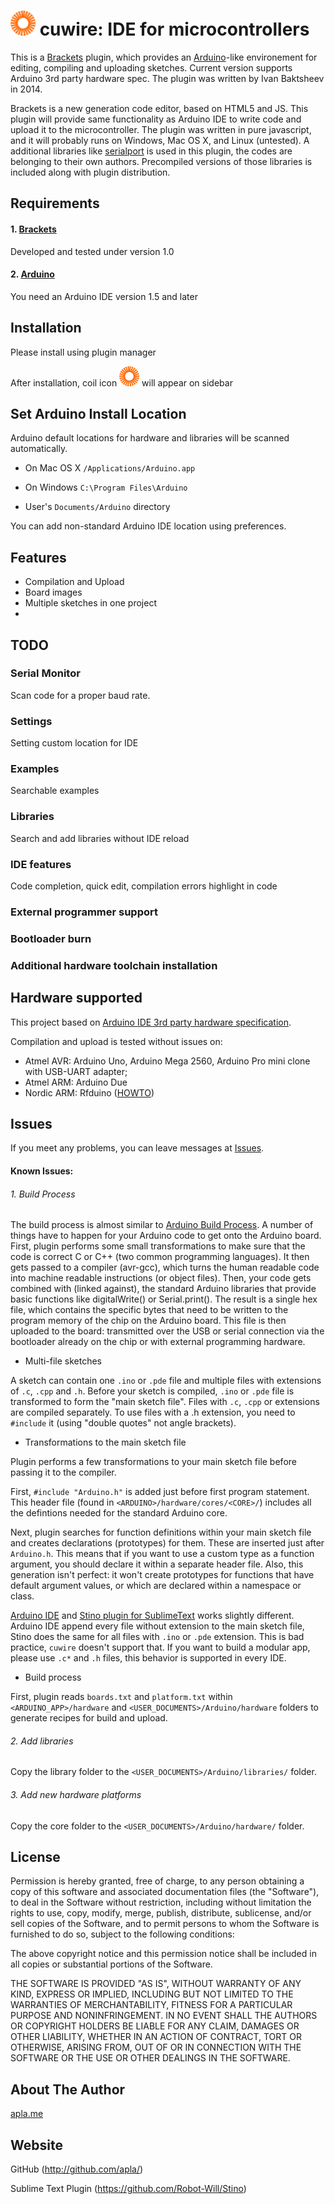 <img width="40px" src="assets/logo.svg"> cuwire: IDE for microcontrollers
====================

This is a [Brackets](http://brackets.io) plugin, which provides an [Arduino](http://arduino.cc)-like
environement for editing, compiling and uploading sketches. Current version supports
Arduino 3rd party hardware spec. The plugin was written by Ivan Baktsheev in 2014.

Brackets is a new generation code editor, based on HTML5 and JS. This plugin will provide same functionality
as Arduino IDE to write code and upload it to the microcontroller. The plugin was written in pure javascript,
and it will probably runs on Windows, Mac OS X, and Linux (untested). A additional libraries like
[serialport](https://github.com/voodootikigod/node-serialport) is used in this plugin,
the codes are belonging to their own authors. Precompiled versions of those libraries is included along with
plugin distribution.

## Requirements
#### 1. [Brackets](http://brackets.io)
Developed and tested under version 1.0

#### 2. [Arduino](http://arduino.cc/en/Main/Software)
You need an Arduino IDE version 1.5 and later

## Installation
Please install using plugin manager

After installation, coil icon ![logo](assets/logo.svg) will appear on sidebar

## Set Arduino Install Location

Arduino default locations for hardware and libraries will be scanned automatically.

* On Mac OS X `/Applications/Arduino.app`

* On Windows `C:\Program Files\Arduino`

* User's `Documents/Arduino` directory

You can add non-standard Arduino IDE location using preferences.

## Features

 * Compilation and Upload
 * Board images
 * Multiple sketches in one project
 *

## TODO

### Serial Monitor
Scan code for a proper baud rate.

### Settings
Setting custom location for IDE

### Examples
Searchable examples

### Libraries
Search and add libraries without IDE reload

### IDE features
Code completion, quick edit, compilation errors highlight in code

### External programmer support

### Bootloader burn

### Additional hardware toolchain installation

## Hardware supported

This project based on [Arduino IDE 3rd party hardware specification](https://github.com/arduino/Arduino/wiki/Arduino-IDE-1.5---3rd-party-Hardware-specification).

Compilation and upload is tested without issues on:

 * Atmel AVR: Arduino Uno, Arduino Mega 2560, Arduino Pro mini clone with USB-UART adapter;
 * Atmel ARM: Arduino Due
 * Nordic ARM: Rfduino ([HOWTO](https://github.com/apla/brackets-cuwire/wiki/platform:-RFDuino))

## Issues
If you meet any problems, you can leave messages at [Issues](https://github.com/apla/brackets-cuwire/issues).

#### Known Issues:

###### 1. Build Process

The build process is almost similar to [Arduino Build Process](http://arduino.cc/en/Hacking/BuildProcess).
A number of things have to happen for your Arduino code to get onto the Arduino board.
First, plugin performs some small transformations to make sure that the code is correct C or C++
(two common programming languages). It then gets passed to a compiler (avr-gcc),
which turns the human readable code into machine readable instructions (or object files).
Then, your code gets combined with (linked against), the standard Arduino libraries
that provide basic functions like digitalWrite() or Serial.print().
The result is a single hex file, which contains the specific bytes that need to be written
to the program memory of the chip on the Arduino board. This file is then uploaded to the board:
transmitted over the USB or serial connection via the bootloader already on the chip
or with external programming hardware.

* Multi-file sketches

A sketch can contain one `.ino` or `.pde` file and multiple files with extensions of `.c`, `.cpp` and `.h`.
Before your sketch is compiled, `.ino` or `.pde` file is transformed to form the "main sketch file".
Files with `.c`, `.cpp` or extensions are compiled separately. To use files with a .h extension,
you need to `#include` it (using "double quotes" not angle brackets).

* Transformations to the main sketch file

Plugin performs a few transformations to your main sketch file before passing it to the compiler.

First, `#include "Arduino.h"` is added just before first program statement. This header file
(found in `<ARDUINO>/hardware/cores/<CORE>/`) includes all the defintions needed for the standard Arduino core.

Next, plugin searches for function definitions within your main sketch file and creates declarations
(prototypes) for them. These are inserted just after `Arduino.h`. This means that if you want to use
a custom type as a function argument, you should declare it within a separate header file.
Also, this generation isn't perfect: it won't create prototypes for functions that have default argument values,
or which are declared within a namespace or class.

[Arduino IDE](http://arduino.cc) and [Stino plugin for SublimeText]() works slightly different.
Arduino IDE append every file without extension to the main sketch file, Stino does the same for
all files with `.ino` or `.pde` extension. This is bad practice, `cuwire` doesn't support that.
If you want to build a modular app, please use `.c*` and `.h` files, this behavior is supported in every IDE.

* Build process

First, plugin reads `boards.txt` and `platform.txt` within `<ARDUINO_APP>/hardware` and `<USER_DOCUMENTS>/Arduino/hardware`
folders to generate recipes for build and upload.

###### 2. Add libraries

Copy the library folder to the `<USER_DOCUMENTS>/Arduino/libraries/` folder.

###### 3. Add new hardware platforms

Copy the core folder to the `<USER_DOCUMENTS>/Arduino/hardware/` folder.

## License
Permission is hereby granted, free of charge, to any person obtaining a copy of this software and associated
documentation files (the "Software"), to deal in the Software without restriction, including without limitation
the rights to use, copy, modify, merge, publish, distribute, sublicense, and/or sell copies of the Software,
and to permit persons to whom the Software is furnished to do so, subject to the following conditions:

The above copyright notice and this permission notice shall be included in all copies or substantial portions
of the Software.

THE SOFTWARE IS PROVIDED "AS IS", WITHOUT WARRANTY OF ANY KIND, EXPRESS OR IMPLIED, INCLUDING BUT NOT LIMITED
TO THE WARRANTIES OF MERCHANTABILITY, FITNESS FOR A PARTICULAR PURPOSE AND NONINFRINGEMENT. IN NO EVENT SHALL
THE AUTHORS OR COPYRIGHT HOLDERS BE LIABLE FOR ANY CLAIM, DAMAGES OR OTHER LIABILITY, WHETHER IN AN ACTION OF
CONTRACT, TORT OR OTHERWISE, ARISING FROM, OUT OF OR IN CONNECTION WITH THE SOFTWARE OR THE USE OR OTHER
DEALINGS IN THE SOFTWARE.

## About The Author
[apla.me](http://apla.me)

## Website
GitHub (http://github.com/apla/)

Sublime Text Plugin (https://github.com/Robot-Will/Stino)
